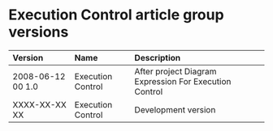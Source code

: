 ﻿Execution Control article group versions
========================================

|Version|Name|Description|
| :- | :- | :- |
|2008-06-12 00  1.0|Execution Control|After project Diagram Expression For Execution Control|
|XXXX-XX-XX XX|Execution Control|Development version|


